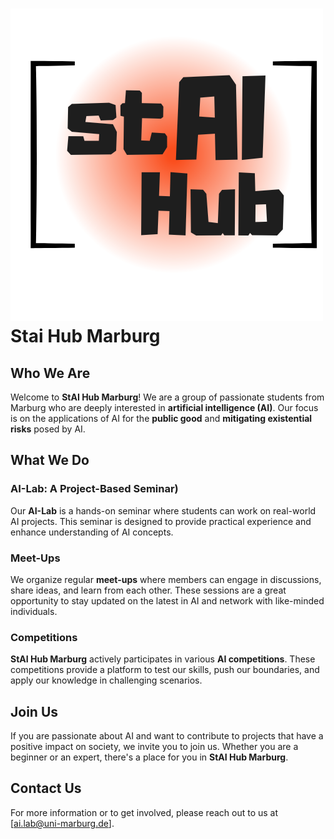# ![Stai Hub Marburg Logo](./stAI%20Hub.png) Stai Hub Marburg

## Who We Are

Welcome to **StAI Hub Marburg**! We are a group of passionate students from Marburg who are deeply interested in **artificial intelligence (AI)**. Our focus is on the applications of AI for the **public good** and **mitigating existential risks** posed by AI.

## What We Do

### AI-Lab: A Project-Based Seminar)  
Our **AI-Lab** is a hands-on seminar where students can work on real-world AI projects. This seminar is designed to provide practical experience and enhance understanding of AI concepts.

### Meet-Ups
We organize regular **meet-ups** where members can engage in discussions, share ideas, and learn from each other. These sessions are a great opportunity to stay updated on the latest in AI and network with like-minded individuals.

### Competitions
**StAI Hub Marburg** actively participates in various **AI competitions**. These competitions provide a platform to test our skills, push our boundaries, and apply our knowledge in challenging scenarios.

## Join Us

If you are passionate about AI and want to contribute to projects that have a positive impact on society, we invite you to join us. Whether you are a beginner or an expert, there's a place for you in **StAI Hub Marburg**.

## Contact Us

For more information or to get involved, please reach out to us at [ai.lab@uni-marburg.de].

